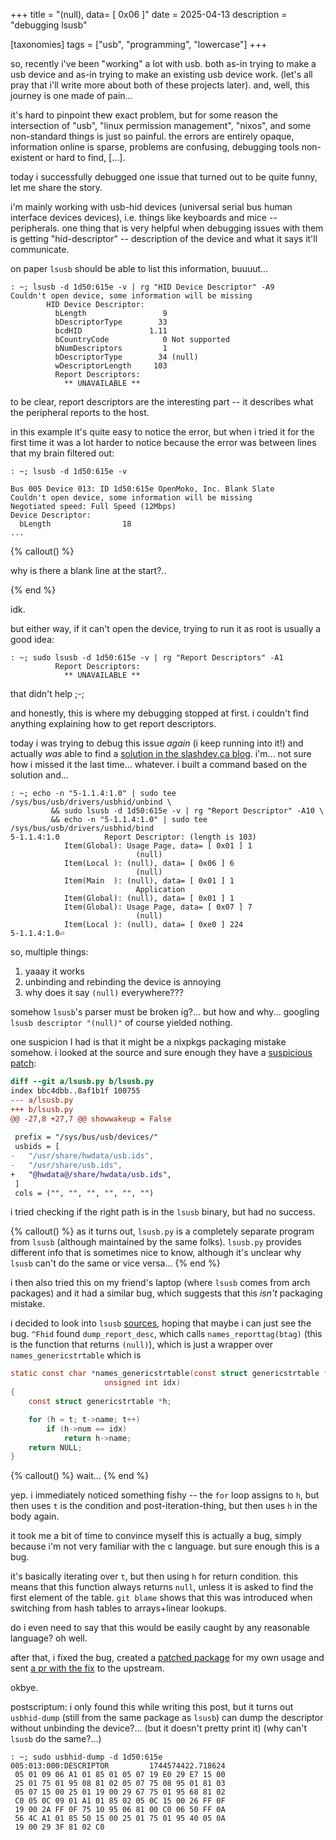 +++
title = "(null), data= [ 0x06 ]"
date = 2025-04-13
description = "debugging lsusb"

[taxonomies] 
tags = ["usb", "programming", "lowercase"]
+++

so, recently i've been "working" a lot with usb. both as-in trying to make a usb device and as-in trying to make an existing usb device work. (let's all pray that i'll write more about both of these projects later). and, well, this journey is one made of pain...

<!-- more -->

it's hard to pinpoint thew exact problem, but for some reason the intersection of "usb", "linux permission management", "nixos", and some non-standard things is just so painful. the errors are entirely opaque, information online is sparse, problems are confusing, debugging tools non-existent or hard to find, \[...\].

today i successfully debugged one issue that turned out to be quite funny, let me share the story.

i'm mainly working with usb-hid devices (universal serial bus human interface devices devices), i.e. things like keyboards and mice -- peripherals. one thing that is very helpful when debugging issues with them is getting "hid-descriptor" -- description of the device and what it says it'll communicate.

on paper `lsusb` should be able to list this information, buuuut...
```shell
: ~; lsusb -d 1d50:615e -v | rg "HID Device Descriptor" -A9
Couldn't open device, some information will be missing
        HID Device Descriptor:
          bLength                 9
          bDescriptorType        33
          bcdHID               1.11
          bCountryCode            0 Not supported
          bNumDescriptors         1
          bDescriptorType        34 (null)
          wDescriptorLength     103
          Report Descriptors:
            ** UNAVAILABLE **
```

to be clear, report descriptors are the interesting part -- it describes what the peripheral reports to the host.

in this example it's quite easy to notice the error, but when i tried it for the first time it was a lot harder to notice because the error was between lines that my brain filtered out:
```shell
: ~; lsusb -d 1d50:615e -v

Bus 005 Device 013: ID 1d50:615e OpenMoko, Inc. Blank Slate
Couldn't open device, some information will be missing
Negotiated speed: Full Speed (12Mbps)
Device Descriptor:
  bLength                18
...
```
{% callout() %}

why is there a blank line at the start?..

{% end %}

idk.

but either way, if it can't open the device, trying to run it as root is usually a good idea:
```shell
: ~; sudo lsusb -d 1d50:615e -v | rg "Report Descriptors" -A1
          Report Descriptors:
            ** UNAVAILABLE **
```

that didn't help ;-;

and honestly, this is where my debugging stopped at first. i couldn't find anything explaining how to get report descriptors.

today i was trying to debug this issue *again* (i keep running into it!) and actually *was* able to find a [solution in the slashdev.ca blog](https://www.slashdev.ca/2010/05/08/get-usb-report-descriptor-with-linux/). i'm... not sure how i missed it the last time... whatever. i built a command based on the solution and...
```shell
: ~; echo -n "5-1.1.4:1.0" | sudo tee /sys/bus/usb/drivers/usbhid/unbind \
         && sudo lsusb -d 1d50:615e -v | rg "Report Descriptor" -A10 \
         && echo -n "5-1.1.4:1.0" | sudo tee /sys/bus/usb/drivers/usbhid/bind
5-1.1.4:1.0          Report Descriptor: (length is 103)
            Item(Global): Usage Page, data= [ 0x01 ] 1
                            (null)
            Item(Local ): (null), data= [ 0x06 ] 6
                            (null)
            Item(Main  ): (null), data= [ 0x01 ] 1
                            Application
            Item(Global): (null), data= [ 0x01 ] 1
            Item(Global): Usage Page, data= [ 0x07 ] 7
                            (null)
            Item(Local ): (null), data= [ 0xe0 ] 224
5-1.1.4:1.0⏎   
```

so, multiple things:
1. yaaay it works
2. unbinding and rebinding the device is annoying
3. why does it say `(null)` everywhere???

somehow `lsusb`'s parser must be broken ig?... but how and why... googling `lsusb descriptor "(null)"` of course yielded nothing.

one suspicion I had is that it might be a nixpkgs packaging mistake somehow. i looked at the source and sure enough they have a [suspicious patch](https://github.com/NixOS/nixpkgs/blob/82f9b33efe8953dcbd930ac88e27632ba073c92f/pkgs/by-name/us/usbutils/fix-paths.patch): 

```patch
diff --git a/lsusb.py b/lsusb.py
index bbc4dbb..8af1b1f 100755
--- a/lsusb.py
+++ b/lsusb.py
@@ -27,8 +27,7 @@ showwakeup = False
 
 prefix = "/sys/bus/usb/devices/"
 usbids = [
-	"/usr/share/hwdata/usb.ids",
-	"/usr/share/usb.ids",
+	"@hwdata@/share/hwdata/usb.ids",
 ]
 cols = ("", "", "", "", "", "")
```
i tried checking if the right path is in the `lsusb` binary, but had no success.

{% callout() %}
as it turns out, `lsusb.py` is a completely separate program from `lsusb` (although maintained by the same folks). `lsusb.py` provides different info that is sometimes nice to know, although it's unclear why `lsusb` can't do the same or vice versa...
{% end %}

i then also tried this on my friend's laptop (where `lsusb` comes from arch packages) and it had a similar bug, which suggests that this *isn't* packaging mistake.

i decided to look into `lsusb` [sources](https://github.com/gregkh/usbutils/blob/ff432498eb7aeb4fe33a27ddc89a0a43d7fe6fe1/lsusb.c), hoping that maybe i can just see the bug. `^Fhid` found `dump_report_desc`, which calls `names_reporttag(btag)` (this is the function that returns `(null)`), which is just a wrapper over `names_genericstrtable` which is
```c
static const char *names_genericstrtable(const struct genericstrtable *t,
					 unsigned int idx)
{
	const struct genericstrtable *h;

	for (h = t; t->name; t++)
		if (h->num == idx)
			return h->name;
	return NULL;
}
```

{% callout() %}
wait...
{% end %}

yep. i immediately noticed something fishy -- the `for` loop assigns to `h`, but then uses `t` is the condition and post-iteration-thing, but then uses `h` in the body again.

it took me a bit of time to convince myself this is actually a bug, simply because i'm not very familiar with the c language. but sure enough this is a bug.

it's basically iterating over `t`, but then using `h` for return condition. this means that this function always returns `null`, unless it is asked to find the first element of the table. `git blame` shows that this was introduced when switching from hash tables to arrays+linear lookups.

do i even need to say that this would be easily caught by any reasonable language? oh well.

after that, i fixed the bug, created a [patched package](https://github.com/WaffleLapkin/nixos/commit/0cc4993866642dbf3388624e9e2a11ef7d0f056e) for my own usage and sent [a pr with the fix](https://github.com/gregkh/usbutils/pull/228) to the upstream.

okbye.

postscriptum: i only found this while writing this post, but it turns out `usbhid-dump` (still from the same package as `lsusb`) can dump the descriptor without unbinding the device?... (but it doesn't pretty print it) (why can't `lsusb` do the same?...)

```
: ~; sudo usbhid-dump -d 1d50:615e
005:013:000:DESCRIPTOR         1744574422.718624
 05 01 09 06 A1 01 85 01 05 07 19 E0 29 E7 15 00
 25 01 75 01 95 08 81 02 05 07 75 08 95 01 81 03
 05 07 15 00 25 01 19 00 29 67 75 01 95 68 81 02
 C0 05 0C 09 01 A1 01 85 02 05 0C 15 00 26 FF 0F
 19 00 2A FF 0F 75 10 95 06 81 00 C0 06 50 FF 0A
 56 4C A1 01 85 50 15 00 25 01 75 01 95 40 05 0A
 19 00 29 3F 81 02 C0
```
